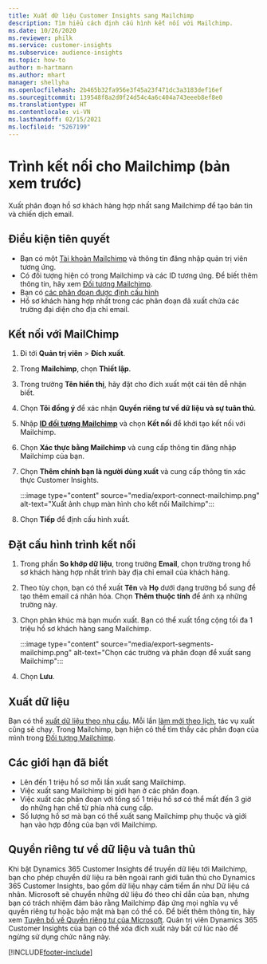 ```yaml
---
title: Xuất dữ liệu Customer Insights sang Mailchimp
description: Tìm hiểu cách định cấu hình kết nối với Mailchimp.
ms.date: 10/26/2020
ms.reviewer: philk
ms.service: customer-insights
ms.subservice: audience-insights
ms.topic: how-to
author: m-hartmann
ms.author: mhart
manager: shellyha
ms.openlocfilehash: 2b465b32fa956e3f45a23f471dc3a3183def16ef
ms.sourcegitcommit: 139548f8a2d0f24d54c4a6c404a743eeeb8ef8e0
ms.translationtype: HT
ms.contentlocale: vi-VN
ms.lasthandoff: 02/15/2021
ms.locfileid: "5267199"
---
```

# <a name="connector-for-mailchimp-preview"></a>Trình kết nối cho Mailchimp (bản xem trước)

Xuất phân đoạn hồ sơ khách hàng hợp nhất sang Mailchimp để tạo bản tin và chiến dịch email.

## <a name="prerequisites"></a>Điều kiện tiên quyết

-   Bạn có một [Tài khoản Mailchimp](https://mailchimp.com/) và thông tin đăng nhập quản trị viên tương ứng.
-   Có đối tượng hiện có trong Mailchimp và các ID tương ứng. Để biết thêm thông tin, hãy xem [Đối tượng Mailchimp](https://mailchimp.com/help/create-audience/).
-   Bạn có [các phân đoạn được định cấu hình](segments.md)
-   Hồ sơ khách hàng hợp nhất trong các phân đoạn đã xuất chứa các trường đại diện cho địa chỉ email.

## <a name="connect-to-mailchimp"></a>Kết nối với MailChimp

1. Đi tới **Quản trị viên** > **Đích xuất**.

1. Trong **Mailchimp**, chọn **Thiết lập**.

1. Trong trường **Tên hiển thị**, hãy đặt cho đích xuất một cái tên dễ nhận biết.

1. Chọn **Tôi đồng ý** để xác nhận **Quyền riêng tư về dữ liệu và sự tuân thủ**.

1. Nhập **[ID đối tượng Mailchimp](https://mailchimp.com/help/find-audience-id/)** và chọn **Kết nối** để khởi tạo kết nối với Mailchimp.

1. Chọn **Xác thực bằng Mailchimp** và cung cấp thông tin đăng nhập Mailchimp của bạn.

1. Chọn **Thêm chính bạn là người dùng xuất** và cung cấp thông tin xác thực Customer Insights.

   :::image type="content" source="media/export-connect-mailchimp.png" alt-text="Xuất ảnh chụp màn hình cho kết nối Mailchimp":::

1. Chọn **Tiếp** để định cấu hình xuất.

## <a name="configure-the-connector"></a>Đặt cấu hình trình kết nối

1. Trong phần **So khớp dữ liệu**, trong trường **Email**, chọn trường trong hồ sơ khách hàng hợp nhất trình bày địa chỉ email của khách hàng. 

1. Theo tùy chọn, bạn có thể xuất **Tên** và **Họ** dưới dạng trường bổ sung để tạo thêm email cá nhân hóa. Chọn **Thêm thuộc tính** để ánh xạ những trường này.

1. Chọn phân khúc mà bạn muốn xuất. Bạn có thể xuất tổng cộng tối đa 1 triệu hồ sơ khách hàng sang Mailchimp.

   :::image type="content" source="media/export-segments-mailchimp.png" alt-text="Chọn các trường và phân đoạn để xuất sang Mailchimp":::

1. Chọn **Lưu**.

## <a name="export-the-data"></a>Xuất dữ liệu

Bạn có thể [xuất dữ liệu theo nhu cầu](export-destinations.md). Mỗi lần [làm mới theo lịch](system.md#schedule-tab), tác vụ xuất cũng sẽ chạy. Trong Mailchimp, bạn hiện có thể tìm thấy các phân đoạn của mình trong [Đối tượng Mailchimp](https://mailchimp.com/help/create-audience/).

## <a name="known-limitations"></a>Các giới hạn đã biết

- Lên đến 1 triệu hồ sơ mỗi lần xuất sang Mailchimp.
- Việc xuất sang Mailchimp bị giới hạn ở các phân đoạn.
- Việc xuất các phân đoạn với tổng số 1 triệu hồ sơ có thể mất đến 3 giờ do những hạn chế từ phía nhà cung cấp. 
- Số lượng hồ sơ mà bạn có thể xuất sang Mailchimp phụ thuộc và giới hạn vào hợp đồng của bạn với Mailchimp.

## <a name="data-privacy-and-compliance"></a>Quyền riêng tư về dữ liệu và tuân thủ

Khi bật Dynamics 365 Customer Insights để truyền dữ liệu tới Mailchimp, bạn cho phép chuyển dữ liệu ra bên ngoài ranh giới tuân thủ cho Dynamics 365 Customer Insights, bao gồm dữ liệu nhạy cảm tiềm ẩn như Dữ liệu cá nhân. Microsoft sẽ chuyển những dữ liệu đó theo chỉ dẫn của bạn, nhưng bạn có trách nhiệm đảm bảo rằng Mailchimp đáp ứng mọi nghĩa vụ về quyền riêng tư hoặc bảo mật mà bạn có thể có. Để biết thêm thông tin, hãy xem [Tuyên bố về Quyền riêng tư của Microsoft](https://go.microsoft.com/fwlink/?linkid=396732).
Quản trị viên Dynamics 365 Customer Insights của bạn có thể xóa đích xuất này bất cứ lúc nào để ngừng sử dụng chức năng này.


[!INCLUDE[footer-include](../includes/footer-banner.md)]